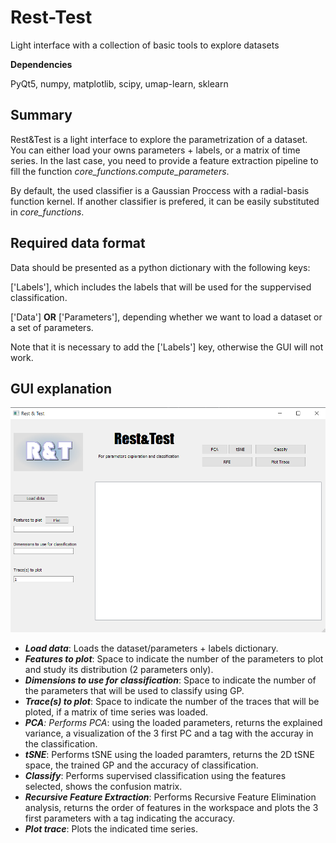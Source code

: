 # Rest-Test
Light interface with a collection of basic tools to explore datasets

**Dependencies**

PyQt5,
numpy,
matplotlib,
scipy,
umap-learn,
sklearn

## Summary 

Rest&Test is a light interface to explore the parametrization of a dataset. You can either load your owns parameters + labels, or a matrix of time series. In the last case, you need to provide a feature extraction pipeline to fill the function *core_functions.compute_parameters*.

By default, the used classifier is a Gaussian Proccess with a radial-basis function kernel. If another classifier is prefered, it can be easily substituted in *core_functions*.

## Required data format

Data should be presented as a python dictionary with the following keys:

['Labels'], which includes the labels that will be used for the suppervised classification.

['Data'] **OR** ['Parameters'], depending whether we want to load a dataset or a set of parameters.

Note that it is necessary to add the ['Labels'] key, otherwise the GUI will not work.

## GUI explanation

![Interface](https://github.com/Alegre-Cortes/Rest-Test/blob/main/Interface.PNG)

* _**Load data**_: Loads the dataset/parameters + labels dictionary.
* _**Features to plot**_: Space to indicate the number of the parameters to plot and study its distribution (2 parameters only).
* _**Dimensions to use for classification**_: Space to indicate the number of the parameters that will be used to classify using GP.
* _**Trace(s) to plot**_: Space to indicate the number of the traces that will be ploted, if a matrix of time series was loaded.
* _**PCA**: Performs PCA_: using the loaded parameters, returns the explained variance, a visualization of the 3 first PC and a tag with the accuray in the classification.
* _**tSNE**_: Performs tSNE using the loaded paramters, returns the 2D tSNE space, the trained GP and the accuracy of classification.
* _**Classify**_: Performs supervised classification using the features selected, shows the confusion matrix.
* _**Recursive Feature Extraction**_: Performs Recursive Feature Elimination analysis, returns the order of features in the workspace and plots the 3 first parameters with a tag indicating the accuracy.
* _**Plot trace**_: Plots the indicated time series.
